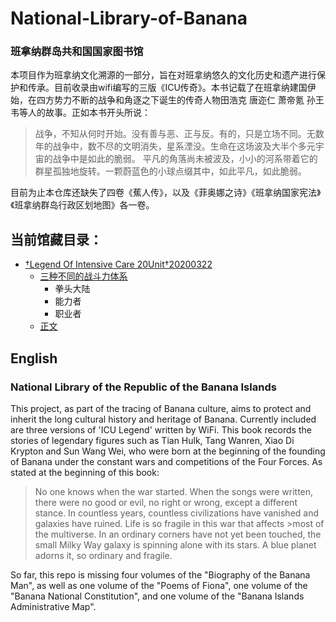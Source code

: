 # National-Library-of-Banana
### 班拿纳群岛共和国国家图书馆

本项目作为班拿纳文化溯源的一部分，旨在对班拿纳悠久的文化历史和遗产进行保护和传承。目前收录由wifi编写的三版《ICU传奇》。本书记载了在班拿纳建国伊始，在四方势力不断的战争和角逐之下诞生的传奇人物田浩克 唐迩仁 萧帝氪 孙王韦等人的故事。正如本书开头所说：

>战争，不知从何时开始。没有善与恶、正与反。有的，只是立场不同。无数年的战争中，数不尽的文明消失，星系湮没。生命在这场波及大半个多元宇宙的战争中是如此的脆弱。
>平凡的角落尚未被波及，小小的河系带着它的群星孤独地旋转。一颗蔚蓝色的小球点缀其中，如此平凡，如此脆弱。


目前为止本仓库还缺失了四卷《蕉人传》，以及《菲奥娜之诗》《班拿纳国家宪法》《班拿纳群岛行政区划地图》各一卷。


## 当前馆藏目录：
* [†Legend Of Intensive Care 20Unit†20200322](https://github.com/xinhongM/National-Library-of-Banana/tree/main/%E2%80%A0Legend%20Of%20Intensive%20Care%2020Unit%E2%80%A020200322%202)
    * [三种不同的战斗力体系](https://github.com/xinhongM/National-Library-of-Banana/tree/25726b99ce0ae39c9ccdaf62bf2282acc295c959/%E2%80%A0Legend%20Of%20Intensive%20Care%2020Unit%E2%80%A020200322%202/%E4%B8%89%E7%A7%8D%E4%B8%8D%E5%90%8C%E7%9A%84%E6%88%98%E6%96%97%E5%8A%9B%E4%BD%93%E7%B3%BB)
        * 拳头大陆
        * 能力者
        * 职业者
    * [正文](https://github.com/xinhongM/National-Library-of-Banana/blob/25726b99ce0ae39c9ccdaf62bf2282acc295c959/%E2%80%A0Legend%20Of%20Intensive%20Care%2020Unit%E2%80%A020200322%202/ICU%20v2.0.docx)
 


## English
### National Library of the Republic of the Banana Islands


This project, as part of the tracing of Banana culture, aims to protect and inherit the long cultural history and heritage of Banana. Currently included are three versions of 'ICU Legend' written by WiFi. This book records the stories of legendary figures such as Tian Hulk, Tang Wanren, Xiao Di Krypton and Sun Wang Wei, who were born at the beginning of the founding of Banana under the constant wars and competitions of the Four Forces. As stated at the beginning of this book:



>No one knows when the war started. When the songs were written, there were no good or evil, no right or wrong, except a different stance. In countless years, countless civilizations have vanished and galaxies have ruined. Life is so fragile in this war that affects >most of the multiverse. In an ordinary corners have not yet been touched, the small Milky Way galaxy is spinning alone with its stars. A blue planet adorns it, so ordinary and fragile.



So far, this repo is missing four volumes of the "Biography of the Banana Man", as well as one volume of the "Poems of Fiona", one volume of the "Banana National Constitution", and one volume of the "Banana Islands Administrative Map".
